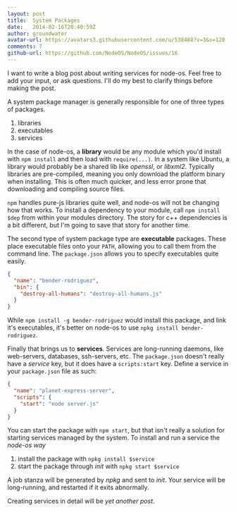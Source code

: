 ```yaml
---
layout: post
title:  System Packages
date:   2014-02-16T20:40:59Z
author: groundwater
avatar-url: https://avatars3.githubusercontent.com/u/538488?v=3&s=128
comments: 7
github-url: https://github.com/NodeOS/NodeOS/issues/16
---
```

I want to write a blog post about writing services for node-os. Feel free to add your input, or ask questions. I'll do my best to clarify things before making the post.

A system package manager is generally responsible for one of three types of packages.
1. libraries
2. executables
3. services

In the case of node-os, a **library** would be any module which you'd install with `npm install` and then load with `require(...)`. In a system like Ubuntu, a library would probably be a shared lib like _openssl_, or _libxml2_. Typically libraries are pre-compiled, meaning you only download the platform binary when installing. This is often much quicker, and less error prone that downloading and compiling source files.

`npm` handles pure-js libraries quite well, and node-os will not be changing how that works. To install a dependency to your module, call `npm install $dep` from within your modules directory. The story for c++ dependencies is a bit different, but I'm going to save that story for another time.

The second type of system package type are **executable** packages. These place executable files onto your `PATH`, allowing you to call them from the command line. The `package.json` allows you to specify executables quite easily.

``` json
{
  "name": "bender-rodriguez",
  "bin": {
    "destroy-all-humans": "destroy-all-humans.js"
  }
}
```

While `npm install -g bender-rodriguez` would install this package, and link it's executables, it's better on node-os to use `npkg install bender-rodriguez`.

Finally that brings us to **services**. Services are long-running daemons, like web-servers, databases, ssh-servers, etc. The `package.json` doesn't really have a _service_ key, but it does have a `scripts:start` key. Define a service in your `package.json` file as such:

``` json
{
  "name": "planet-express-server",
  "scripts": {
    "start": "node server.js"
  }
}
```

You can start the package with `npm start`, but that isn't really a solution for starting services managed by the system. To install and run a service the _node-os way_
1. install the package with `npkg install $service`
2. start the package through _init_ with `npkg start $service`

A job stanza will be generated by _npkg_ and sent to _init_. Your service will be long-running, and restarted if it exits abnormally.

Creating services in detail will be _yet another post_.

